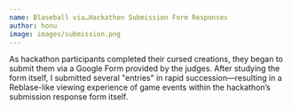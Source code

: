 ```yaml
---
name: Blaseball via…Hackathon Submission Form Responses
author: honu
image: images/submission.png
---
```

As hackathon participants completed their cursed creations, they began to submit them via a Google Form provided by the judges. After studying the form itself, I submitted several "entries" in rapid succession—resulting in a Reblase-like viewing experience of game events within the hackathon’s submission response form itself.